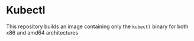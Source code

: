 # Kubectl

This repository builds an image containing only the `kubectl` binary for both x86 and amd64 architectures
